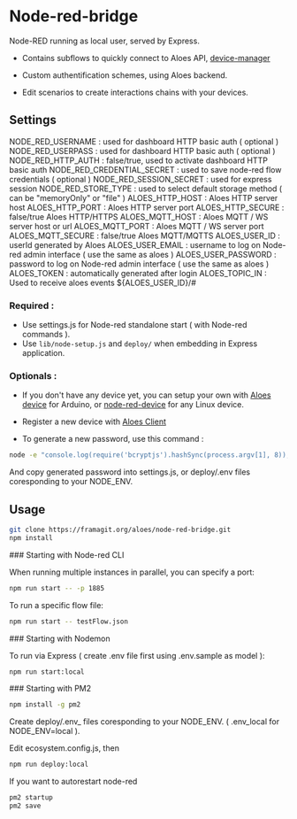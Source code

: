 # Node-red-bridge

Node-RED running as local user, served by Express.

- Contains subflows to quickly connect to Aloes API, [device-manager](https://framagit.org/aloes/device-manager.git)

- Custom authentification schemes, using Aloes backend.

- Edit scenarios to create interactions chains with your devices.

## Settings

NODE_RED_USERNAME : used for dashboard HTTP basic auth ( optional )
NODE_RED_USERPASS : used for dashboard HTTP basic auth ( optional )
NODE_RED_HTTP_AUTH : false/true, used to activate dashboard HTTP basic auth
NODE_RED_CREDENTIAL_SECRET : used to save node-red flow credentials ( optional )
NODE_RED_SESSION_SECRET : used for express session
NODE_RED_STORE_TYPE : used to select default storage method ( can be "memoryOnly" or "file" )
ALOES_HTTP_HOST : Aloes HTTP server host
ALOES_HTTP_PORT : Aloes HTTP server port
ALOES_HTTP_SECURE : false/true Aloes HTTP/HTTPS
ALOES_MQTT_HOST : Aloes MQTT / WS server host or url
ALOES_MQTT_PORT : Aloes MQTT / WS server port
ALOES_MQTT_SECURE : false/true Aloes MQTT/MQTTS
ALOES_USER_ID : userId generated by Aloes
ALOES_USER_EMAIL : username to log on Node-red admin interface ( use the same as aloes )
ALOES_USER_PASSWORD : password to log on Node-red admin interface ( use the same as aloes )
ALOES_TOKEN : automatically generated after login
ALOES_TOPIC_IN : Used to receive aloes events \${ALOES_USER_ID}/#

### Required :

- Use settings.js for Node-red standalone start ( with Node-red commands ).
- Use `lib/node-setup.js` and `deploy/` when embedding in Express application.

### Optionals :

- If you don't have any device yet, you can setup your own with [Aloes device](https://framagit.org/aloes/arduino-device-mqtt) for Arduino, or [node-red-device](https://framagit.org/getlarge/node-red-device.git) for any Linux device.

- Register a new device with [Aloes Client](https://framagit.org/aloes/aloes-client.git)

- To generate a new password, use this command :

```bash
node -e "console.log(require('bcryptjs').hashSync(process.argv[1], 8));" your-password-here
```

And copy generated password into settings.js, or deploy/.env files coresponding to your NODE_ENV.

## Usage

```bash
git clone https://framagit.org/aloes/node-red-bridge.git
npm install
```

### Starting with Node-red CLI

When running multiple instances in parallel, you can specify a port:

```bash
npm run start -- -p 1885
```

To run a specific flow file:

```bash
npm run start -- testFlow.json
```

### Starting with Nodemon

To run via Express ( create .env file first using .env.sample as model ):

```bash
npm run start:local
```

### Starting with PM2

```bash
npm install -g pm2
```

Create deploy/.env\_ files coresponding to your NODE_ENV. ( .env_local for NODE_ENV=local ).

Edit ecosystem.config.js, then

```bash
npm run deploy:local
```

If you want to autorestart node-red

```bash
pm2 startup
pm2 save
```
